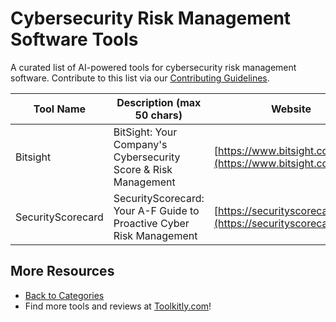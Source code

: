# Cybersecurity Risk Management Software Tools

A curated list of AI-powered tools for cybersecurity risk management software. Contribute to this list via our [Contributing Guidelines](https://github.com/ToolkitlyAI/awesome-ai-tools/blob/master/CONTRIBUTING.md).

| Tool Name | Description (max 50 chars) | Website |
|-----------|----------------------------|---------|
| Bitsight | BitSight: Your Company's Cybersecurity Score & Risk Management | [https://www.bitsight.com/](https://www.bitsight.com/) |
| SecurityScorecard | SecurityScorecard: Your A-F Guide to Proactive Cyber Risk Management | [https://securityscorecard.com/](https://securityscorecard.com/) |

## More Resources
- [Back to Categories](https://github.com/ToolkitlyAI/awesome-ai-tools/blob/master/README.md)
- Find more tools and reviews at [Toolkitly.com](https://toolkitly.com)!
